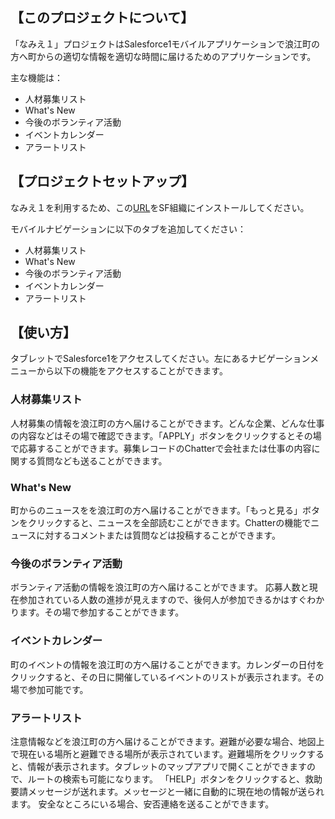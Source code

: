 ## 【このプロジェクトについて】
「なみえ１」プロジェクトはSalesforce1モバイルアプリケーションで浪江町の方へ町からの適切な情報を適切な時間に届けるためのアプリケーションです。

主な機能は：
- 人材募集リスト
- What's New
- 今後のボランティア活動
- イベントカレンダー
- アラートリスト


## 【プロジェクトセットアップ】
なみえ１を利用するため、この[URL](https://login.salesforce.com/packaging/installPackage.apexp?p0=04t100000002SjR)をSF組織にインストールしてください。

モバイルナビゲーションに以下のタブを追加してください：
- 人材募集リスト
- What's New
- 今後のボランティア活動
- イベントカレンダー
- アラートリスト


## 【使い方】
タブレットでSalesforce1をアクセスしてください。左にあるナビゲーションメニューから以下の機能をアクセスすることができます。

### 人材募集リスト
人材募集の情報を浪江町の方へ届けることができます。どんな企業、どんな仕事の内容などはその場で確認できます。「APPLY」ボタンをクリックするとその場で応募することができます。募集レコードのChatterで会社または仕事の内容に関する質問なども送ることができます。

### What's New
町からのニュースをを浪江町の方へ届けることができます。「もっと見る」ボタンをクリックすると、ニュースを全部読むことができます。Chatterの機能でニュースに対するコメントまたは質問などは投稿することができます。

### 今後のボランティア活動
ボランティア活動の情報を浪江町の方へ届けることができます。
応募人数と現在参加されている人数の進捗が見えますので、後何人が参加できるかはすぐわかります。その場で参加することができます。

### イベントカレンダー
町のイベントの情報を浪江町の方へ届けることができます。カレンダーの日付をクリックすると、その日に開催しているイベントのリストが表示されます。その場で参加可能です。

### アラートリスト
注意情報などを浪江町の方へ届けることができます。避難が必要な場合、地図上で現在いる場所と避難できる場所が表示されています。避難場所をクリックすると、情報が表示されます。タブレットのマップアプリで開くことができますので、ルートの検索も可能になります。
「HELP」ボタンをクリックすると、救助要請メッセージが送れます。メッセージと一緒に自動的に現在地の情報が送られます。
安全なところにいる場合、安否連絡を送ることができます。